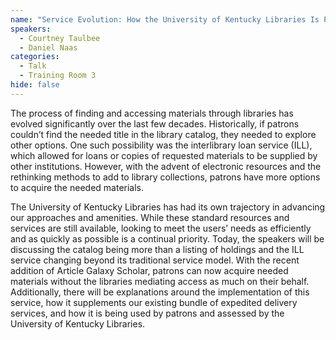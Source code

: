 ```yaml
---
name: "Service Evolution: How the University of Kentucky Libraries Is Providing Content Access" 
speakers:
  - Courtney Taulbee
  - Daniel Naas
categories:
  - Talk
  - Training Room 3
hide: false
---
```


The process of finding and accessing materials through libraries has evolved significantly over the last few decades. Historically, if patrons couldn’t find the needed title in the library catalog, they needed to explore other options. One such possibility was the interlibrary loan service (ILL), which allowed for loans or copies of requested materials to be supplied by other institutions. However, with the advent of electronic resources and the rethinking methods to add to library collections, patrons have more options to acquire the needed materials.

The University of Kentucky Libraries has had its own trajectory in advancing our approaches and amenities. While these standard resources and services are still available, looking to meet the users’ needs as efficiently and as quickly as possible is a continual priority. Today, the speakers will be discussing the catalog being more than a listing of holdings and the ILL service changing beyond its traditional service model. With the recent addition of Article Galaxy Scholar, patrons can now acquire needed materials without the libraries mediating access as much on their behalf. Additionally, there will be explanations around the implementation of this service, how it supplements our existing bundle of expedited delivery services, and how it is being used by patrons and assessed by the University of Kentucky Libraries.
